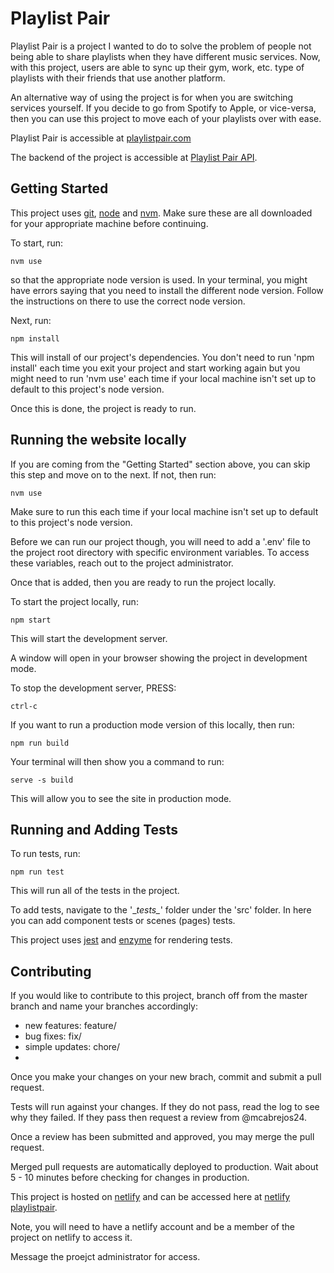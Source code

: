 # Playlist Pair

Playlist Pair is a project I wanted to do to solve the problem of people not being able to share playlists when they have different music services. Now, with this project, users are able to sync up their gym, work, etc. type of playlists with their friends that use another platform.

An alternative way of using the project is for when you are switching services yourself. If you decide to go from Spotify to Apple, or vice-versa, then you can use this project to move each of your playlists over with ease.

Playlist Pair is accessible at [playlistpair.com]

The backend of the project is accessible at [Playlist Pair API].

## Getting Started

This project uses [git], [node] and [nvm]. Make sure these are all downloaded for your appropriate machine before continuing.

To start, run:
```
nvm use
```
so that the appropriate node version is used. In your terminal, you might have errors saying that you need to install the different node version. Follow the instructions on there to use the correct node version.

Next, run:
```
npm install
```
This will install of our project's dependencies. You don't need to run 'npm install' each time you exit your project and start working again but you might need to run 'nvm use' each time if your local machine isn't set up to default to this project's node version.

Once this is done, the project is ready to run.

## Running the website locally

If you are coming from the "Getting Started" section above, you can skip this step and move on to the next. If not, then run:
```
nvm use
```
Make sure to run this each time if your local machine isn't set up to default to this project's node version.

Before we can run our project though, you will need to add a '.env' file to the project root directory with specific environment variables. To access these variables, reach out to the project administrator.

Once that is added, then you are ready to run the project locally.

To start the project locally, run:
```
npm start
```
This will start the development server.

A window will open in your browser showing the project in development mode.

To stop the development server, PRESS:
```
ctrl-c
```

If you want to run a production mode version of this locally, then run:
```
npm run build
```
Your terminal will then show you a command to run:
```
serve -s build
```
This will allow you to see the site in production mode.

## Running and Adding Tests

To run tests, run:
```
npm run test
```
This will run all of the tests in the project.

To add tests, navigate to the '\__tests\__' folder under the 'src' folder. In here you can add component tests or scenes (pages) tests.

This project uses [jest] and [enzyme] for rendering tests.

## Contributing

If you would like to contribute to this project, branch off from the master branch and name your branches accordingly:

- new features: feature/
- bug fixes: fix/
- simple updates: chore/
- 
Once you make your changes on your new brach, commit and submit a pull request.

Tests will run against your changes. If they do not pass, read the log to see why they failed. If they pass then request a review from @mcabrejos24.

Once a review has been submitted and approved, you may merge the pull request.

Merged pull requests are automatically deployed to production. Wait about 5 - 10 minutes before checking for changes in production.

This project is hosted on [netlify] and can be accessed here at [netlify playlistpair].

Note, you will need to have a netlify account and be a member of the project on netlify to access it.

Message the proejct administrator for access.

[playlistpair.com]: https://playlistpair.com
[Playlist Pair API]: https://github.com/mcabrejos24/Playlist_Pair_API
[git]: https://git-scm.com/downloads
[node]: https://nodejs.org/en/download/
[nvm]: https://github.com/nvm-sh/nvm#installation-and-update
[jest]: https://jestjs.io/
[enzyme]: https://enzymejs.github.io/enzyme/
[netlify]: https://www.netlify.com/
[netlify playlistpair]: https://app.netlify.com/sites/playlistpair/overview
